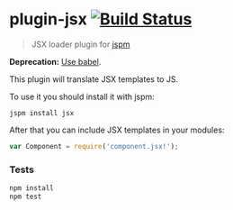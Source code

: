 # plugin-jsx [![Build Status](https://travis-ci.org/floatdrop/plugin-jsx.svg)](https://travis-ci.org/floatdrop/plugin-jsx)

> JSX loader plugin for [jspm](https://jspm.io)

__Deprecation:__ [Use babel](http://facebook.github.io/react/blog/2015/06/12/deprecating-jstransform-and-react-tools.html).

This plugin will translate JSX templates to JS.

To use it you should install it with jspm:

```
jspm install jsx
```

After that you can include JSX templates in your modules:

```js
var Component = require('component.jsx!');
```

### Tests

```bash
npm install
npm test
```
